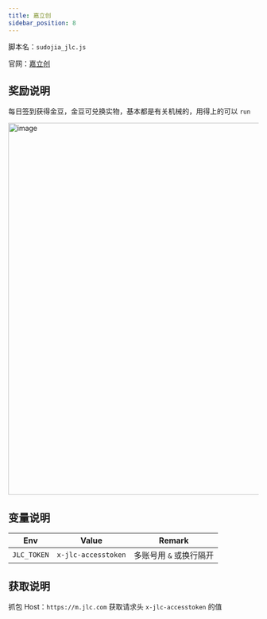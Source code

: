 ```yaml
---
title: 嘉立创
sidebar_position: 8
---
```


脚本名：`sudojia_jlc.js`

官网：[嘉立创](https://m.jlc.com/mapp/)

## 奖励说明

每日签到获得金豆，金豆可兑换实物，基本都是有关机械的，用得上的可以 `run`

<img src="https://pic.rmb.bdstatic.com/bjh/240926/1728b4e1053d6750dadd00d36aec3af87708.png" alt="image" height="750"/>

## 变量说明

|     Env     |        Value        |         Remark          |
| :---------: | :-----------------: | :---------------------: |
| `JLC_TOKEN` | `x-jlc-accesstoken` | 多账号用 `&` 或换行隔开 |

## 获取说明

抓包 Host：`https://m.jlc.com` 获取请求头 `x-jlc-accesstoken` 的值
